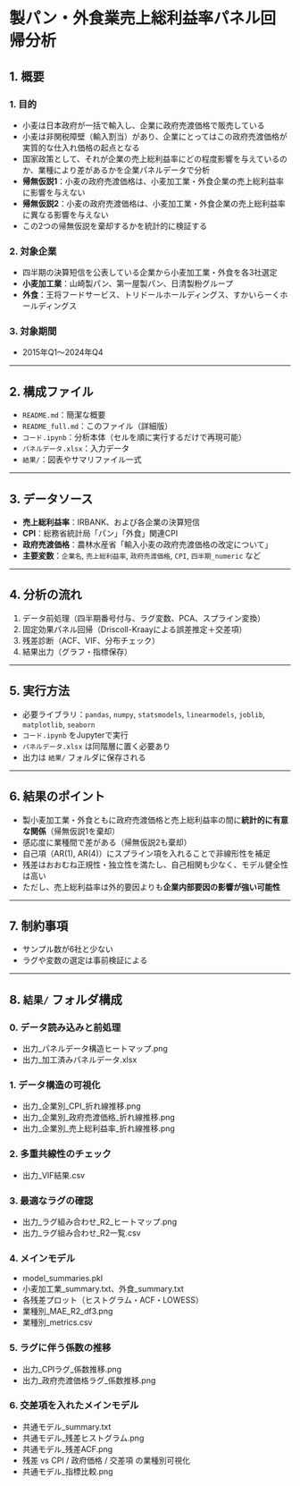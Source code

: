 # 製パン・外食業売上総利益率パネル回帰分析

## 1. 概要

### 1. 目的

- 小麦は日本政府が一括で輸入し、企業に政府売渡価格で販売している  
- 小麦は非関税障壁（輸入割当）があり、企業にとってはこの政府売渡価格が実質的な仕入れ価格の起点となる  
- 国家政策として、それが企業の売上総利益率にどの程度影響を与えているのか、業種により差があるかを企業パネルデータで分析  
- **帰無仮説1**：小麦の政府売渡価格は、小麦加工業・外食企業の売上総利益率に影響を与えない  
- **帰無仮説2**：小麦の政府売渡価格は、小麦加工業・外食企業の売上総利益率に異なる影響を与えない  
- この2つの帰無仮説を棄却するかを統計的に検証する

### 2. 対象企業

- 四半期の決算短信を公表している企業から小麦加工業・外食を各3社選定  
- **小麦加工業**：山崎製パン、第一屋製パン、日清製粉グループ  
- **外食**：王将フードサービス、トリドールホールディングス、すかいらーくホールディングス

### 3. 対象期間

- 2015年Q1〜2024年Q4

---

## 2. 構成ファイル

- `README.md`：簡潔な概要
- `README_full.md`：このファイル（詳細版）
- `コード.ipynb`：分析本体（セルを順に実行するだけで再現可能）
- `パネルデータ.xlsx`：入力データ
- `結果/`：図表やサマリファイル一式

---

## 3. データソース

- **売上総利益率**：IRBANK、および各企業の決算短信
- **CPI**：総務省統計局「パン」「外食」関連CPI
- **政府売渡価格**：農林水産省「輸入小麦の政府売渡価格の改定について」
- **主要変数**：`企業名`, `売上総利益率`, `政府売渡価格`, `CPI`, `四半期_numeric` など

---

## 4. 分析の流れ

1. データ前処理（四半期番号付与、ラグ変数、PCA、スプライン変換）
2. 固定効果パネル回帰（Driscoll-Kraayによる誤差推定＋交差項）
3. 残差診断（ACF、VIF、分布チェック）
4. 結果出力（グラフ・指標保存）

---

## 5. 実行方法

- 必要ライブラリ：`pandas`, `numpy`, `statsmodels`, `linearmodels`, `joblib`, `matplotlib`, `seaborn`
- `コード.ipynb` をJupyterで実行
- `パネルデータ.xlsx` は同階層に置く必要あり
- 出力は `結果/` フォルダに保存される

---

## 6. 結果のポイント

- 製小麦加工業・外食ともに政府売渡価格と売上総利益率の間に**統計的に有意な関係**（帰無仮説1を棄却）
- 感応度に業種間で差がある（帰無仮説2も棄却）
- 自己項（AR(1), AR(4)）にスプライン項を入れることで非線形性を補足
- 残差はおおむね正規性・独立性を満たし、自己相関も少なく、モデル健全性は高い
- ただし、売上総利益率は外的要因よりも**企業内部要因の影響が強い可能性**

---

## 7. 制約事項

- サンプル数が6社と少ない
- ラグや変数の選定は事前検証による

---

## 8. `結果/` フォルダ構成

### 0. データ読み込みと前処理
- 出力_パネルデータ構造ヒートマップ.png  
- 出力_加工済みパネルデータ.xlsx  

### 1. データ構造の可視化
- 出力_企業別_CPI_折れ線推移.png  
- 出力_企業別_政府売渡価格_折れ線推移.png  
- 出力_企業別_売上総利益率_折れ線推移.png  

### 2. 多重共線性のチェック
- 出力_VIF結果.csv  

### 3. 最適なラグの確認
- 出力_ラグ組み合わせ_R2_ヒートマップ.png  
- 出力_ラグ組み合わせ_R2一覧.csv  

### 4. メインモデル
- model_summaries.pkl  
- 小麦加工業_summary.txt、外食_summary.txt  
- 各残差プロット（ヒストグラム・ACF・LOWESS）  
- 業種別_MAE_R2_df3.png  
- 業種別_metrics.csv  

### 5. ラグに伴う係数の推移
- 出力_CPIラグ_係数推移.png  
- 出力_政府売渡価格ラグ_係数推移.png  

### 6. 交差項を入れたメインモデル
- 共通モデル_summary.txt  
- 共通モデル_残差ヒストグラム.png  
- 共通モデル_残差ACF.png  
- 残差 vs CPI / 政府価格 / 交差項 の業種別可視化  
- 共通モデル_指標比較.png
